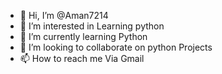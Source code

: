 - 👋 Hi, I’m @Aman7214
- 👀 I’m interested in Learning python
- 🌱 I’m currently learning Python  
- 💞️ I’m looking to collaborate on python Projects
- 📫 How to reach me Via Gmail

<!---
Aman7214/Aman7214 is a ✨ special ✨ repository because its `README.md` (this file) appears on your GitHub profile.
You can click the Preview link to take a look at your changes.
--->
